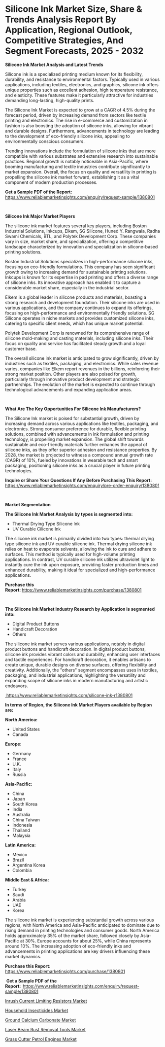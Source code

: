 <p><h1>Silicone Ink Market Size, Share & Trends Analysis Report By Application, Regional Outlook, Competitive Strategies, And Segment Forecasts, 2025 - 2032</h1></p><p><strong>Silicone Ink Market Analysis and Latest Trends</strong></p>
<p><p>Silicone ink is a specialized printing medium known for its flexibility, durability, and resistance to environmental factors. Typically used in various applications, including textiles, electronics, and graphics, silicone ink offers unique properties such as excellent adhesion, high temperature resistance, and elasticity. These features make it particularly attractive for industries demanding long-lasting, high-quality prints.</p><p>The Silicone Ink Market is expected to grow at a CAGR of 4.5% during the forecast period, driven by increasing demand from sectors like textile printing and electronics. The rise in e-commerce and customization in fashion is also boosting the adoption of silicone inks, allowing for vibrant and durable designs. Furthermore, advancements in technology are leading to the development of eco-friendly silicone inks, appealing to environmentally conscious consumers.</p><p>Trending innovations include the formulation of silicone inks that are more compatible with various substrates and extensive research into sustainable practices. Regional growth is notably noticeable in Asia-Pacific, where booming manufacturing and textile industries contribute significantly to market expansion. Overall, the focus on quality and versatility in printing is propelling the silicone ink market forward, establishing it as a vital component of modern production processes.</p></p>
<p><strong>Get a Sample PDF of the Report:&nbsp;</strong> <a href="https://www.reliablemarketinsights.com/enquiry/request-sample/1380801?utm_campaign=2129&utm_medium=2&utm_source=Github&utm_content=ia&utm_term=30012025&utm_id=silicone-ink">https://www.reliablemarketinsights.com/enquiry/request-sample/1380801</a></p>
<p>&nbsp;</p>
<p><strong>Silicone Ink Major Market Players</strong></p>
<p><p>The silicone ink market features several key players, including Boston Industrial Solutions, Inkcups, Elkem, SG Silicone, Huned Y. Rangwala, Radha Swami Chemicals, BTL, and Polytek Development Corp. These companies vary in size, market share, and specialization, offering a competitive landscape characterized by innovation and specialization in silicone-based printing solutions.</p><p>Boston Industrial Solutions specializes in high-performance silicone inks, focusing on eco-friendly formulations. This company has seen significant growth owing to increasing demand for sustainable printing solutions. Inkcups is known for its expertise in pad printing and offers a diverse range of silicone inks. Its innovative approach has enabled it to capture a considerable market share, especially in the industrial sector.</p><p>Elkem is a global leader in silicone products and materials, boasting a strong research and development foundation. Their silicone inks are used in various applications, and the company continues to expand its offerings, focusing on high-performance and environmentally friendly solutions. SG Silicone operates in niche markets and provides customized silicone inks, catering to specific client needs, which has unique market potential.</p><p>Polytek Development Corp is renowned for its comprehensive range of silicone mold-making and casting materials, including silicone inks. Their focus on quality and service has facilitated steady growth and a loyal customer base.</p><p>The overall silicone ink market is anticipated to grow significantly, driven by industries such as textiles, packaging, and electronics. While sales revenue varies, companies like Elkem report revenues in the billions, reinforcing their strong market position. Other players are also poised for growth, particularly through innovative product development and strategic partnerships. The evolution of the market is expected to continue through technological advancements and expanding application areas.</p></p>
<p>&nbsp;</p>
<p><strong>What Are The Key Opportunities For Silicone Ink Manufacturers?</strong></p>
<p><p>The Silicone Ink market is poised for substantial growth, driven by increasing demand across various applications like textiles, packaging, and electronics. Strong consumer preference for durable, flexible printing solutions, combined with advancements in ink formulation and printing technology, is propelling market expansion. The global shift towards sustainable and eco-friendly materials further enhances the appeal of silicone inks, as they offer superior adhesion and resistance properties. By 2028, the market is projected to witness a compound annual growth rate (CAGR) of 10%, fueled by innovations in wearable tech and smart packaging, positioning silicone inks as a crucial player in future printing technologies.</p></p>
<p><strong>Inquire or Share Your Questions If Any Before Purchasing This Report:</strong> <a href="https://www.reliablemarketinsights.com/enquiry/pre-order-enquiry/1380801?utm_campaign=2129&utm_medium=2&utm_source=Github&utm_content=ia&utm_term=30012025&utm_id=silicone-ink">https://www.reliablemarketinsights.com/enquiry/pre-order-enquiry/1380801</a></p>
<p>&nbsp;</p>
<p><strong>Market Segmentation</strong></p>
<p><strong>The Silicone Ink Market Analysis by types is segmented into:</strong></p>
<p><ul><li>Thermal Drying Type Silicone Ink</li><li>UV Curable Cilicone Ink</li></ul></p>
<p><p>The silicone ink market is primarily divided into two types: thermal drying type silicone ink and UV curable silicone ink. Thermal drying silicone ink relies on heat to evaporate solvents, allowing the ink to cure and adhere to surfaces. This method is typically used for high-volume printing applications. In contrast, UV curable silicone ink utilizes ultraviolet light to instantly cure the ink upon exposure, providing faster production times and enhanced durability, making it ideal for specialized and high-performance applications.</p></p>
<p><strong>Purchase this Report:&nbsp;</strong><a href="https://www.reliablemarketinsights.com/purchase/1380801?utm_campaign=2129&utm_medium=2&utm_source=Github&utm_content=ia&utm_term=30012025&utm_id=silicone-ink">https://www.reliablemarketinsights.com/purchase/1380801</a></p>
<p>&nbsp;</p>
<p><strong>The Silicone Ink Market Industry Research by Application is segmented into:</strong></p>
<p><ul><li>Digital Product Buttons</li><li>Handicraft Decoration</li><li>Others</li></ul></p>
<p><p>The silicone ink market serves various applications, notably in digital product buttons and handicraft decoration. In digital product buttons, silicone ink provides vibrant colors and durability, enhancing user interfaces and tactile experiences. For handicraft decoration, it enables artisans to create unique, durable designs on diverse surfaces, offering flexibility and creativity. Additionally, the "others" segment encompasses uses in textiles, packaging, and industrial applications, highlighting the versatility and expanding scope of silicone inks in modern manufacturing and artistic endeavors.</p></p>
<p><a href="https://www.reliablemarketinsights.com/silicone-ink-r1380801?utm_campaign=2129&utm_medium=2&utm_source=Github&utm_content=ia&utm_term=30012025&utm_id=silicone-ink">&nbsp;https://www.reliablemarketinsights.com/silicone-ink-r1380801</a></p>
<p><strong>In terms of Region, the Silicone Ink Market Players available by Region are:</strong></p>
<p>
    <p> <strong> North America: </strong>
        <ul>
            <li>United States</li>
            <li>Canada</li>
        </ul>
        </p> 
    <p> <strong> Europe: </strong>
        <ul>
            <li>Germany</li>
            <li>France</li>
            <li>U.K.</li>
            <li>Italy</li>
            <li>Russia</li>
        </ul>
        </p> 
    <p> <strong> Asia-Pacific: </strong>
        <ul>
            <li>China</li>
            <li>Japan</li>
            <li>South Korea</li>
            <li>India</li>
            <li>Australia</li>
            <li>China Taiwan</li>
            <li>Indonesia</li>
            <li>Thailand</li>
            <li>Malaysia</li>
        </ul>
        </p> 
    <p> <strong> Latin America: </strong>
        <ul>
            <li>Mexico</li>
            <li>Brazil</li>
            <li>Argentina Korea</li>
            <li>Colombia</li>
        </ul>
        </p> 
    <p> <strong> Middle East & Africa: </strong>
        <ul>
            <li>Turkey</li>
            <li>Saudi</li>
            <li>Arabia</li>
            <li>UAE</li>
            <li>Korea</li>
        </ul>
    </p>
    </p>
<p><p>The silicone ink market is experiencing substantial growth across various regions, with North America and Asia-Pacific anticipated to dominate due to rising demand in printing technologies and consumer goods. North America holds approximately 35% of the market share, followed closely by Asia-Pacific at 30%. Europe accounts for about 25%, while China represents around 10%. The increasing adoption of eco-friendly inks and advancements in printing applications are key drivers influencing these market dynamics.</p></p>
<p><strong>Purchase this Report: </strong><a href="https://www.reliablemarketinsights.com/purchase/1380801?utm_campaign=2129&utm_medium=2&utm_source=Github&utm_content=ia&utm_term=30012025&utm_id=silicone-ink">https://www.reliablemarketinsights.com/purchase/1380801</a></p>
<p>&nbsp;<strong>Get a Sample PDF of the Report:&nbsp;&nbsp;</strong><a href="https://www.reliablemarketinsights.com/enquiry/request-sample/1380801?utm_campaign=2129&utm_medium=2&utm_source=Github&utm_content=ia&utm_term=30012025&utm_id=silicone-ink">https://www.reliablemarketinsights.com/enquiry/request-sample/1380801</a></p>
<p><strong></strong></p>
<p><p><a href="https://www.linkedin.com/pulse/insights-inrush-current-limiting-resistors-industry-market-0mqoc?utm_campaign=2129&utm_medium=2&utm_source=Github&utm_content=ia&utm_term=30012025&utm_id=silicone-ink">Inrush Current Limiting Resistors Market</a></p><p><a href="https://github.com/domoniqueluoma76/Market-Research-Report-List-1/blob/main/household-insecticides-market.md?utm_campaign=2129&utm_medium=2&utm_source=Github&utm_content=ia&utm_term=30012025&utm_id=silicone-ink">Household Insecticides Market</a></p><p><a href="https://github.com/leopardmicheal7019/Market-Research-Report-List-1/blob/main/ground-calcium-carbonate-market.md?utm_campaign=2129&utm_medium=2&utm_source=Github&utm_content=ia&utm_term=30012025&utm_id=silicone-ink">Ground Calcium Carbonate Market</a></p><p><a href="https://www.linkedin.com/pulse/14-cagr-forecast-laser-beam-rust-removal-tools-industry-hmvtf?utm_campaign=2129&utm_medium=2&utm_source=Github&utm_content=ia&utm_term=30012025&utm_id=silicone-ink">Laser Beam Rust Removal Tools Market</a></p><p><a href="https://www.linkedin.com/pulse/competitive-intelligence-grass-cutter-petrol-engines-market-key-va4tf?utm_campaign=2129&utm_medium=2&utm_source=Github&utm_content=ia&utm_term=30012025&utm_id=silicone-ink">Grass Cutter Petrol Engines Market</a></p></p>